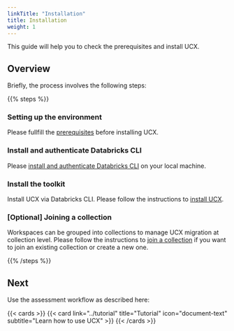 ```yaml
---
linkTitle: "Installation"
title: Installation
weight: 1
---
```


This guide will help you to check the prerequisites and install UCX.

## Overview

Briefly, the process involves the following steps:

{{% steps %}}

### Setting up the environment

Please fullfill the [prerequisites](#prerequisites) before installing UCX.

### Install and authenticate Databricks CLI

Please [install and authenticate Databricks CLI](#install-and-authenticate-databricks-cli) on your local machine.

### Install the toolkit 

Install UCX via Databricks CLI. Please follow the instructions to [install UCX](#install-ucx).

### [Optional] Joining a collection

Workspaces can be grouped into collections to manage UCX migration at collection level.
Please follow the instructions to [join a collection](#joining-a-collection) if you want to join an existing collection or create a new one.

{{% /steps %}}




## Next

Use the assessment workflow as described here:

{{< cards >}}
  {{< card link="../tutorial" title="Tutorial" icon="document-text" subtitle="Learn how to use UCX" >}}
{{< /cards >}}